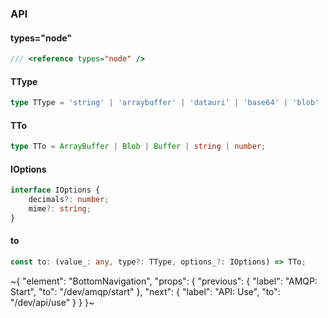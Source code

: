 

### API

#### types="node"

```ts
/// <reference types="node" />
```

#### TType

```ts
type TType = 'string' | 'arraybuffer' | 'datauri' | 'base64' | 'blob' | 'buffer' | 'byte-size' | 'size' | 'size-format';
```

#### TTo

```ts
type TTo = ArrayBuffer | Blob | Buffer | string | number;
```

#### IOptions

```ts
interface IOptions {
    decimals?: number;
    mime?: string;
}
```

#### to

```ts
const to: (value_: any, type?: TType, options_?: IOptions) => TTo;
```


~{
  "element": "BottomNavigation",
  "props": {
    "previous": {
      "label": "AMQP: Start",
      "to": "/dev/amqp/start"
    },
    "next": {
      "label": "API: Use",
      "to": "/dev/api/use"
    }
  }
}~